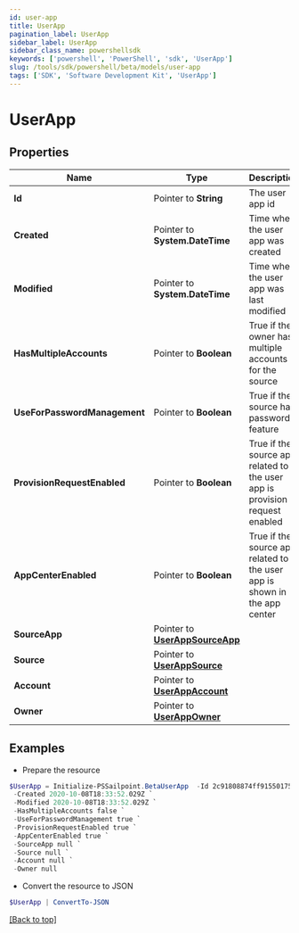 ```yaml
---
id: user-app
title: UserApp
pagination_label: UserApp
sidebar_label: UserApp
sidebar_class_name: powershellsdk
keywords: ['powershell', 'PowerShell', 'sdk', 'UserApp'] 
slug: /tools/sdk/powershell/beta/models/user-app
tags: ['SDK', 'Software Development Kit', 'UserApp']
---
```



# UserApp

## Properties

Name | Type | Description | Notes
------------ | ------------- | ------------- | -------------
**Id** |  Pointer to **String** | The user app id | [optional] 
**Created** |  Pointer to **System.DateTime** | Time when the user app was created | [optional] 
**Modified** |  Pointer to **System.DateTime** | Time when the user app was last modified | [optional] 
**HasMultipleAccounts** |  Pointer to **Boolean** | True if the owner has multiple accounts for the source | [optional] [default to $false]
**UseForPasswordManagement** |  Pointer to **Boolean** | True if the source has password feature | [optional] [default to $false]
**ProvisionRequestEnabled** |  Pointer to **Boolean** | True if the source app related to the user app is provision request enabled | [optional] [default to $false]
**AppCenterEnabled** |  Pointer to **Boolean** | True if the source app related to the user app is shown in the app center | [optional] [default to $true]
**SourceApp** |  Pointer to [**UserAppSourceApp**](user-app-source-app) |  | [optional] 
**Source** |  Pointer to [**UserAppSource**](user-app-source) |  | [optional] 
**Account** |  Pointer to [**UserAppAccount**](user-app-account) |  | [optional] 
**Owner** |  Pointer to [**UserAppOwner**](user-app-owner) |  | [optional] 

## Examples

- Prepare the resource
```powershell
$UserApp = Initialize-PSSailpoint.BetaUserApp  -Id 2c91808874ff91550175097daaec161c `
 -Created 2020-10-08T18:33:52.029Z `
 -Modified 2020-10-08T18:33:52.029Z `
 -HasMultipleAccounts false `
 -UseForPasswordManagement true `
 -ProvisionRequestEnabled true `
 -AppCenterEnabled true `
 -SourceApp null `
 -Source null `
 -Account null `
 -Owner null
```

- Convert the resource to JSON
```powershell
$UserApp | ConvertTo-JSON
```


[[Back to top]](#) 

